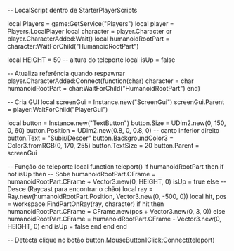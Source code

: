 -- LocalScript dentro de StarterPlayerScripts

local Players = game:GetService("Players")
local player = Players.LocalPlayer
local character = player.Character or player.CharacterAdded:Wait()
local humanoidRootPart = character:WaitForChild("HumanoidRootPart")

local HEIGHT = 50 -- altura do teleporte
local isUp = false

-- Atualiza referência quando respawnar
player.CharacterAdded:Connect(function(char)
	character = char
	humanoidRootPart = char:WaitForChild("HumanoidRootPart")
end)

-- Cria GUI
local screenGui = Instance.new("ScreenGui")
screenGui.Parent = player:WaitForChild("PlayerGui")

local button = Instance.new("TextButton")
button.Size = UDim2.new(0, 150, 0, 60)
button.Position = UDim2.new(0.8, 0, 0.8, 0) -- canto inferior direito
button.Text = "Subir/Descer"
button.BackgroundColor3 = Color3.fromRGB(0, 170, 255)
button.TextSize = 20
button.Parent = screenGui

-- Função de teleporte
local function teleport()
	if humanoidRootPart then
		if not isUp then
			-- Sobe
			humanoidRootPart.CFrame = humanoidRootPart.CFrame + Vector3.new(0, HEIGHT, 0)
			isUp = true
		else
			-- Desce (Raycast para encontrar o chão)
			local ray = Ray.new(humanoidRootPart.Position, Vector3.new(0, -500, 0))
			local hit, pos = workspace:FindPartOnRay(ray, character)
			if hit then
				humanoidRootPart.CFrame = CFrame.new(pos + Vector3.new(0, 3, 0))
			else
				humanoidRootPart.CFrame = humanoidRootPart.CFrame - Vector3.new(0, HEIGHT, 0)
			end
			isUp = false
		end
	end
end

-- Detecta clique no botão
button.MouseButton1Click:Connect(teleport)
